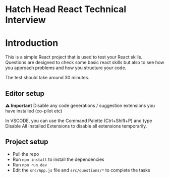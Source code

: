 # Hatch Head React Technical Interview


# Introduction

This is a simple React project that is used to test your React skills. Questions are designed to check some basic react skills but also to see how you approach problems and how you structure your code.

The test should take around 30 minutes.

## Editor setup

**⚠️ Important** Disable any code generations / suggestion extensions you have installed (co-pilot etc)

In VSCODE, you can use the Command Palette (Ctrl+Shift+P) and type Disable All Installed Extensions to disable all extensions temporarily.

## Project setup

- Pull the repo
- Run `npm install` to install the dependencies
- Run `npm run dev`
- Edit the `src/App.js` file and `src/questions/*` to complete the tasks  